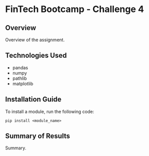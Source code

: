 # FinTech Bootcamp - Challenge 4

## Overview
Overview of the assignment.

## Technologies Used
- pandas
- numpy
- pathlib
- matplotlib

## Installation Guide
To install a module, run the following code:

    pip install <module_name>

## Summary of Results
Summary.
